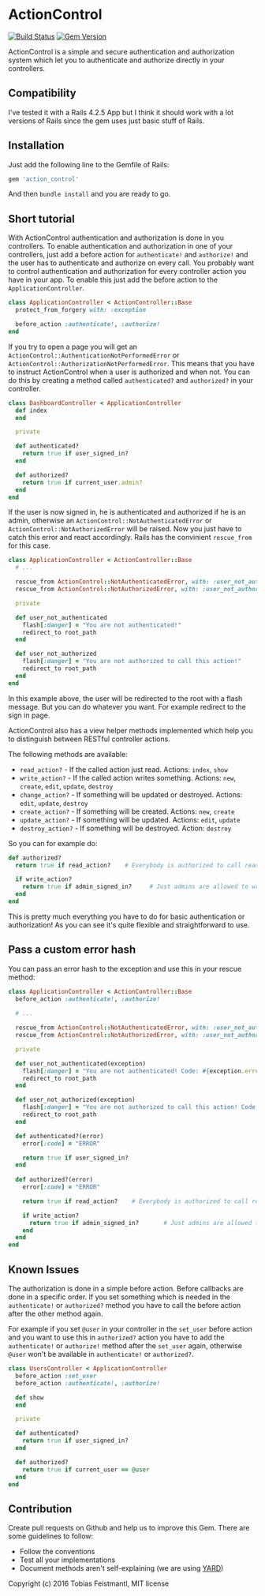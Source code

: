 ActionControl
=============

[![Build Status](https://travis-ci.org/tobiasfeistmantl/action_control.svg?branch=master)](https://travis-ci.org/tobiasfeistmantl/action_control)
[![Gem Version](https://badge.fury.io/rb/action_control.svg)](https://badge.fury.io/rb/action_control)

ActionControl is a simple and secure authentication and authorization system which let you to authenticate and authorize directly in your controllers.

Compatibility
-------------

I've tested it with a Rails 4.2.5 App but I think it should work with a lot versions of Rails since the gem uses just basic stuff of Rails.

Installation
------------

Just add the following line to the Gemfile of Rails:

```ruby
gem 'action_control'
```

And then `bundle install` and you are ready to go.

Short tutorial
--------------

With ActionControl authentication and authorization is done in you controllers. To enable authentication and authorization in one of your controllers, just add a before action for `authenticate!` and `authorize!` and the user has to authenticate and authorize on every call.
You probably want to control authentication and authorization for every controller action you have in your app. To enable this just add the before action to the `ApplicationController`.

```ruby
class ApplicationController < ActionController::Base
  protect_from_forgery with: :exception

  before_action :authenticate!, :authorize!
end
```

If you try to open a page you will get an `ActionControl::AuthenticationNotPerformedError` or `ActionControl::AuthorizationNotPerformedError`. This means that you have to instruct ActionControl when a user is authorized and when not. You can do this by creating a method called `authenticated?` and `authorized?` in your controller.

```ruby
class DashboardController < ApplicationController
  def index
  end

  private

  def authenticated?
    return true if user_signed_in?
  end

  def authorized?
    return true if current_user.admin?
  end 
end
```

If the user is now signed in, he is authenticated and authorized if he is an admin, otherwise an `ActionControl::NotAuthenticatedError` or `ActionControl::NotAuthorizedError` will be raised. Now you just have to catch this error and react accordingly. Rails has the convinient `rescue_from` for this case.

```ruby
class ApplicationController < ActionController::Base
  # ...

  rescue_from ActionControl::NotAuthenticatedError, with: :user_not_authenticated
  rescue_from ActionControl::NotAuthorizedError, with: :user_not_authorized

  private

  def user_not_authenticated
    flash[:danger] = "You are not authenticated!"
    redirect_to root_path
  end

  def user_not_authorized
    flash[:danger] = "You are not authorized to call this action!"
    redirect_to root_path
  end
end
```

In this example above, the user will be redirected to the root with a flash message. But you can do whatever you want. For example redirect to the sign in page.

ActionControl also has a view helper methods implemented which help you to distinguish between RESTful controller actions.

The following methods are available:

 * `read_action?` - If the called action just read. Actions: `index`, `show`
 * `write_action?` - If the called action writes something. Actions: `new`, `create`, `edit`, `update`, `destroy`
 * `change_action?` - If something will be updated or destroyed. Actions: `edit`, `update`, `destroy`
 * `create_action?` - If something will be created. Actions: `new`, `create`
 * `update_action?` - If something will be updated. Actions: `edit`, `update`
 * `destroy_action?` - If something will be destroyed. Action: `destroy`

So you can for example do:

```ruby
def authorized?
  return true if read_action?    # Everybody is authorized to call read actions

  if write_action?
    return true if admin_signed_in?		# Just admins are allowed to write something
  end
end
```

This is pretty much everything you have to do for basic authentication or authorization! As you can see it's quite flexible and straightforward to use.

Pass a custom error hash
------------------------

You can pass an error hash to the exception and use this in your rescue method:

```ruby
class ApplicationController < ActionController::Base
  before_action :authenticate!, :authorize!
	
  # ...

  rescue_from ActionControl::NotAuthenticatedError, with: :user_not_authenticated
  rescue_from ActionControl::NotAuthorizedError, with: :user_not_authorized

  private

  def user_not_authenticated(exception)
    flash[:danger] = "You are not authenticated! Code: #{exception.error[:code]}"
    redirect_to root_path
  end

  def user_not_authorized(exception)
    flash[:danger] = "You are not authorized to call this action! Code: #{exception.error[:code]}"
    redirect_to root_path
  end

  def authenticated?(error)
    error[:code] = "ERROR"

    return true if user_signed_in?
  end
	
  def authorized?(error)
    error[:code] = "ERROR"

    return true if read_action?    # Everybody is authorized to call read actions

    if write_action?
      return true if admin_signed_in?		# Just admins are allowed to write something
    end
  end
end
```

Known Issues
------------

The authorization is done in a simple before action. Before callbacks are done in a specific order. If you set something which is needed in the `authenticate!` or `authorized?` method you have to call the before action after the other method again.

For example if you set `@user` in your controller in the `set_user` before action and you want to use this in `authorized?` action you have to add the `authenticate!` or `authorize!` method after the `set_user` again, otherwise `@user` won't be available in `authenticate!` or `authorized?`.

```ruby
class UsersController < ApplicationController
  before_action :set_user
  before_action :authenticate!, :authorize!

  def show
  end

  private

  def authenticated?
    return true if user_signed_in?
  end

  def authorized?
    return true if current_user == @user
  end
end
```

Contribution
------------

Create pull requests on Github and help us to improve this Gem. There are some guidelines to follow:

 * Follow the conventions
 * Test all your implementations
 * Document methods aren't self-explaining (we are using [YARD](http://yardoc.org/))

Copyright (c) 2016 Tobias Feistmantl, MIT license
